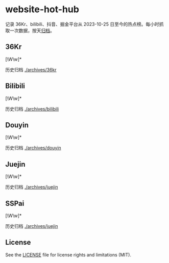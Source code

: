 # website-hot-hub

记录 36Kr、bilibili、抖音、掘金平台从 2023-10-25 日至今的热点榜。每小时抓取一次数据，按天[归档](archives)。

## 36Kr

<!-- BEGIN 36KR -->[\W\w]*<!-- END 36KR -->

历史归档 [./archives/36kr](./archives/36kr)

## Bilibili

<!-- BEGIN BILIBILI -->[\W\w]*<!-- END BILIBILI -->

历史归档 [./archives/bilibili](./archives/bilibili)

## Douyin

<!-- BEGIN DOUYIN -->[\W\w]*<!-- END DOUYIN -->

历史归档 [./archives/douyin](./archives/douyin)

## Juejin

<!-- BEGIN JUEJIN -->[\W\w]*<!-- END JUEJIN -->

历史归档 [./archives/juejin](./archives/juejin)

## SSPai

<!-- BEGIN SSPAI -->[\W\w]*<!-- END SSPAI -->

历史归档 [./archives/juejin](./archives/sspai)

## License

See the [LICENSE](LICENSE) file for license rights and limitations (MIT).
